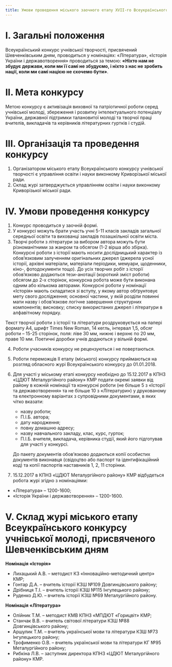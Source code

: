 ```yaml
---
title: Умови проведення міського заочного етапу ХVІІ-го Всеукраїнського конкурсу учнівської творчості, присвяченого Шевченківським дням
---
```


# І. Загальні положення

Всеукраїнський конкурс учнівської творчості, присвячений Шевченківським дням, проводиться у номінаціях: «Література», «Історія України і державотворення» проводиться за темою: **«Ніхто нам не збудує держави, коли ми її самі не збудуємо, і ніхто з нас не зробить нації, коли ми самі нацією не схочемо бути»**.

# ІІ. Мета конкурсу

Метою конкурсу є активізація виховної та патріотичної роботи серед учнівської молоді, збереження і розвитку інтелектуального потенціалу України, державної підтримки талановитої молоді та творчої праці вчителів, викладачів та керівників літературних гуртків і студій.

# ІІІ. Організація та проведення конкурсу

1.  Організатором міського етапу Всеукраїнського конкурсу учнівської творчості є управління освіти і науки виконкому Криворізької міської ради.
2.  Склад журі затверджується управлінням освіти і науки виконкому Криворізької міської ради.

# ІV. Умови проведення конкурсу

1.  Конкурс проводиться у заочній формі.
2.  У конкурсі можуть брати участь учні 5-11 класів закладів загальної середньої освіти та вихованці закладів позашкільної освіти міста.
3.  Творчі роботи з літератури за вибором автора можуть бути різноманітними за жанром та обсягом (1-2 вірша або збірка). Конкурсні роботи з історії мають носити дослідницький характер із обов’язковим залученням оригінальних джерел (джерела усної історії, архівні матеріали, матеріали періодики, мемуари, щоденники, кіно-, фотодокументи тощо). До усіх творчих робіт з історії обов’язково додаються тези-анотації (короткий зміст роботи) обсягом до 2-х сторінок, конкурсна робота може бути виконана одним або кількома авторами. Конкурсні роботи у номінації «Історія» мають складатися зі вступу, у якому автор обґрунтовує мету свого дослідження; основної частини, у якій розділи повинні мати назву і обов’язкове логічне завершення структурних компонентів; висновку; списку використаних джерел і літератури в алфавітному порядку.

Текст творчої роботи з історії та літератури роздруковується на папері формату А4, шрифт Times New Roman, 14 кегль, інтервал 1,5, обсяг роботи – 15-25 сторінок, поля: ліве
30 мм, нижнє і верхнє по 20 мм, праве 10 мм. Поетичні доробки учнів додаються у вільній формі.

4.  Роботи учасників конкурсу не рецензуються і не повертаються.
5.  Роботи переможців ІІ етапу (міського) конкурсу приймаються на розгляд обласного журі Всеукраїнського конкурсу до 01.01.2018.
6.  Для участі у міському етапі конкурсу необхідно до 15.12.2017 в КПНЗ «ЦДЮТ Металургійного району» КМР подати окремі заявки від району в кожній номінації та конкурсні роботи (не більше 5 з «Історії та державотворення» та не більше 10 з «Літератури») у друкованому та електронному варіантах з супровідними документами, в яких чітко вказати:

    - назву роботи;
    - П.І.Б. автора;
    - дату народження;
    - повну домашню адресу;
    - назву навчального закладу, клас, курс, гурток;
    - П.І.Б. вчителя, викладача, керівника студії, який його підготував для участі у конкурсі.

    До пакету документів обов’язково додаються копії особистих документів виконавця (свідоцтво або паспорт та ідентифікаційний код) та копії паспортів наставників 1, 2, 11 сторінки.

7.  15.12.2017 в КПНЗ «ЦДЮТ Металургійного району» КМР відбудеться робота журі згідно з номінаціями:

- «Література» – 1200-1600;
- «Історія України і державотворення» – 1200-1600.

# V. Склад журі міського етапу Всеукраїнського конкурсу учнівської молоді, присвяченого Шевченківським дням

**Номінація «Історія»**

- Лихацький А.В. – методист КЗ «Інноваційно-методичний центр» КМР;
- Гонтар Д.А. – вчитель історії КЗШ №109 Довгинцівського району;
- Дрібниця Т.І. – вчитель історії КЗШ №115 Інгулецького району;
- Руденко Д.Ю. – вчитель історії КЗШ №69 Металургійного району.

**Номінація «Література»**

- Олійник Т.М. – методист КМВ КПНЗ «МПДЮТ «Горицвіт» КМР;
- Станчак В.В. – вчитель світової літератури КЗШ №88 Довгинцівського району;
- Аршулик Т.М. – вчитель української мови та літератури КЗШ №73 Інгулецького району;
- Трофименко О.В. – вчитель української мови та літератури КГ №95 Металургійного району;
- Рибкіна Л.В. – заступник директора КПНЗ «ЦДЮТ Металургійного району» КМР.
